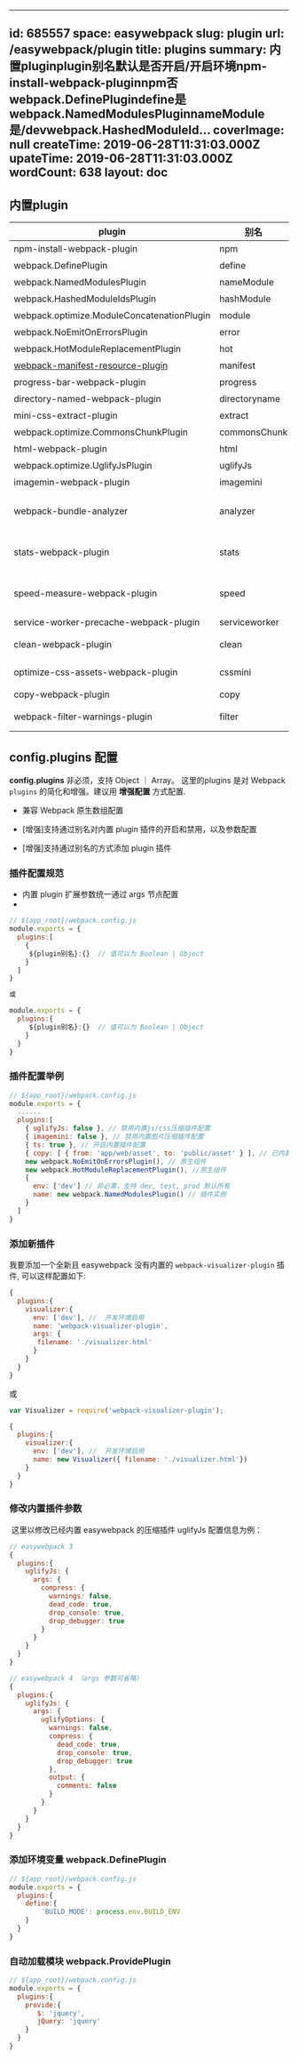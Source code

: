 
---
id: 685557
space: easywebpack
slug: plugin
url: /easywebpack/plugin
title: plugins
summary: 内置pluginplugin别名默认是否开启/开启环境npm-install-webpack-pluginnpm否webpack.DefinePlugindefine是webpack.NamedModulesPluginnameModule是/devwebpack.HashedModuleId...
coverImage: null
createTime: 2019-06-28T11:31:03.000Z 
upateTime: 2019-06-28T11:31:03.000Z
wordCount: 638
layout: doc
---


## 内置plugin
| plugin | 别名 | 默认是否开启/开启环境 |
| --- | --- | --- |
| npm-install-webpack-plugin | npm | 否 |
| webpack.DefinePlugin | define | 是 |
| webpack.NamedModulesPlugin | nameModule | 是/dev |
| webpack.HashedModuleIdsPlugin | hashModule | 是/test,prod |
| webpack.optimize.ModuleConcatenationPlugin | module | 是 |
| webpack.NoEmitOnErrorsPlugin | error | 是 |
| webpack.HotModuleReplacementPlugin | hot | 是/dev |
| [webpack-manifest-resource-plugin](https://github.com/hubcarl/webpack-manifest-resource-plugin) | manifest | 是 |
| progress-bar-webpack-plugin | progress | 是/dev |
| directory-named-webpack-plugin | directoryname | 是 |
| mini-css-extract-plugin | extract | 是/test, prod |
| webpack.optimize.CommonsChunkPlugin | commonsChunk | 是 |
| html-webpack-plugin | html | 是 |
| webpack.optimize.UglifyJsPlugin | uglifyJs | 是/prod |
| imagemin-webpack-plugin | imagemini | 是/prod |
| webpack-bundle-analyzer | analyzer | 否<br />**命令行开启：**<br />**easy build --size** |
| stats-webpack-plugin | stats | 否<br />**命令行开启：**<br />**easy build --size stats** |
| speed-measure-webpack-plugin | speed | 否<br />**命令行开启：**<br />**easy build --speed** |
| service-worker-precache-webpack-plugin | serviceworker | 否 |
| clean-webpack-plugin | clean | 是(test, prod), >=easywebpack@4.6.0 |
| optimize-css-assets-webpack-plugin | cssmini | 是(prod), >=easywebpack@4.7.1 |
| copy-webpack-plugin | copy | 否 |
| webpack-filter-warnings-plugin | filter | 是<br />>=easywebpack@4.10.0 |



## config.plugins 配置

**config.plugins** 非必须，支持 Object ｜ Array。 这里的plugins 是对 Webpack `plugins` 的简化和增强。建议用 **增强配置** 方式配置.

- 兼容 Webpack 原生数组配置

- [增强]支持通过别名对内置 plugin 插件的开启和禁用，以及参数配置

- [增强]支持通过别名的方式添加 plugin 插件




### 插件配置规范

- 内置 plugin 扩展参数统一通过 args 节点配置
- <br />

```javascript
// ${app_root}/webpack.config.js
module.exports = {
  plugins:[
    {
     ${plugin别名}:{}  // 值可以为 Boolean | Object
    }
  ]
}

或

module.exports = {
  plugins:{
     ${plugin别名}:{}  // 值可以为 Boolean | Object
    }
  }
}
```


### 插件配置举例

```javascript
// ${app_root}/webpack.config.js
module.exports = {
  ......
  plugins:[
    { uglifyJs: false }, // 禁用内置js/css压缩插件配置
    { imagemini: false }, // 禁用内置图片压缩插件配置
    { ts: true }, // 开启内置插件配置
    { copy: [ { from: 'app/web/asset', to: 'public/asset' } ], // 已内置插件配置
    new webpack.NoEmitOnErrorsPlugin(), // 原生组件
    new webpack.HotModuleReplacementPlugin(), //原生组件
    {
      env: ['dev'] // 非必需，支持 dev, test, prod 默认所有
      name: new webpack.NamedModulesPlugin() // 插件实例
    }
  ]
}
```


### 添加新插件

我要添加一个全新且 easywebpack 没有内置的 `webpack-visualizer-plugin` 插件, 可以这样配置如下:

```javascript
{
  plugins:{
    visualizer:{
      env: ['dev'], //  开发环境启用
      name: 'webpack-visualizer-plugin',
      args: {
       filename: './visualizer.html'
      }
    }
  }
}
```

或

```javascript
var Visualizer = require('webpack-visualizer-plugin');

{
  plugins:{
    visualizer:{
      env: ['dev'], //  开发环境启用
      name: new Visualizer({ filename: './visualizer.html'})
    }
  }
}
```



### 修改内置插件参数

 这里以修改已经内置 easywebpack 的压缩插件 uglifyJs 配置信息为例：

```javascript
// easywebpack 3
{
  plugins:{
    uglifyJs: {
      args: {
        compress: {
          warnings: false,
          dead_code: true,
          drop_console: true,
          drop_debugger: true
        }
      }
    }
  }
}

// easywebpack 4 （args 参数可省略）
{
  plugins:{
    uglifyJs: {
      args: {
        uglifyOptions: {
          warnings: false,
          compress: {
            dead_code: true,
            drop_console: true,
            drop_debugger: true
          },
          output: {
            comments: false
          }
        }
      }
    }
  }
}

```



### 添加环境变量 webpack.DefinePlugin

```javascript
// ${app_root}/webpack.config.js
module.exports = {
  plugins:{
    define:{
     	'BUILD_MODE': process.env.BUILD_ENV
    }
  }
}
```


### 自动加载模块 webpack.ProvidePlugin

```javascript
// ${app_root}/webpack.config.js
module.exports = {
  plugins:{
    provide:{
       $: 'jquery',
       jQuery: 'jquery'
    }
  }
}
```


  